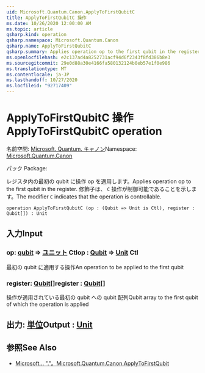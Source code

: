 ```yaml
---
uid: Microsoft.Quantum.Canon.ApplyToFirstQubitC
title: ApplyToFirstQubitC 操作
ms.date: 10/26/2020 12:00:00 AM
ms.topic: article
qsharp.kind: operation
qsharp.namespace: Microsoft.Quantum.Canon
qsharp.name: ApplyToFirstQubitC
qsharp.summary: Applies operation op to the first qubit in the register. The modifier `C` indicates that the operation is controllable.
ms.openlocfilehash: e2c137ad4a8252731acf94d6f2343f8fd386b8e3
ms.sourcegitcommit: 29e0d88a30e4166fa580132124b0eb57e1f0e986
ms.translationtype: MT
ms.contentlocale: ja-JP
ms.lasthandoff: 10/27/2020
ms.locfileid: "92717409"
---
```

# <a name="applytofirstqubitc-operation"></a><span data-ttu-id="04df5-102">ApplyToFirstQubitC 操作</span><span class="sxs-lookup"><span data-stu-id="04df5-102">ApplyToFirstQubitC operation</span></span>

<span data-ttu-id="04df5-103">名前空間: [Microsoft. Quantum. キャノン](xref:Microsoft.Quantum.Canon)</span><span class="sxs-lookup"><span data-stu-id="04df5-103">Namespace: [Microsoft.Quantum.Canon](xref:Microsoft.Quantum.Canon)</span></span>

<span data-ttu-id="04df5-104">パック [](https://nuget.org/packages/)</span><span class="sxs-lookup"><span data-stu-id="04df5-104">Package: [](https://nuget.org/packages/)</span></span>


<span data-ttu-id="04df5-105">レジスタ内の最初の qubit に操作 op を適用します。</span><span class="sxs-lookup"><span data-stu-id="04df5-105">Applies operation op to the first qubit in the register.</span></span>
<span data-ttu-id="04df5-106">修飾子は、 `C` 操作が制御可能であることを示します。</span><span class="sxs-lookup"><span data-stu-id="04df5-106">The modifier `C` indicates that the operation is controllable.</span></span>

```qsharp
operation ApplyToFirstQubitC (op : (Qubit => Unit is Ctl), register : Qubit[]) : Unit
```


## <a name="input"></a><span data-ttu-id="04df5-107">入力</span><span class="sxs-lookup"><span data-stu-id="04df5-107">Input</span></span>

### <a name="op--qubit--unit-ctl"></a><span data-ttu-id="04df5-108">op: [qubit](xref:microsoft.quantum.lang-ref.qubit) => [ユニット](xref:microsoft.quantum.lang-ref.unit) Ctl</span><span class="sxs-lookup"><span data-stu-id="04df5-108">op : [Qubit](xref:microsoft.quantum.lang-ref.qubit) => [Unit](xref:microsoft.quantum.lang-ref.unit) Ctl</span></span>

<span data-ttu-id="04df5-109">最初の qubit に適用する操作</span><span class="sxs-lookup"><span data-stu-id="04df5-109">An operation to be applied to the first qubit</span></span>


### <a name="register--qubit"></a><span data-ttu-id="04df5-110">register: [Qubit](xref:microsoft.quantum.lang-ref.qubit)[]</span><span class="sxs-lookup"><span data-stu-id="04df5-110">register : [Qubit](xref:microsoft.quantum.lang-ref.qubit)[]</span></span>

<span data-ttu-id="04df5-111">操作が適用されている最初の qubit への qubit 配列</span><span class="sxs-lookup"><span data-stu-id="04df5-111">Qubit array to the first qubit of which the operation is applied</span></span>



## <a name="output--unit"></a><span data-ttu-id="04df5-112">出力: [単位](xref:microsoft.quantum.lang-ref.unit)</span><span class="sxs-lookup"><span data-stu-id="04df5-112">Output : [Unit](xref:microsoft.quantum.lang-ref.unit)</span></span>



## <a name="see-also"></a><span data-ttu-id="04df5-113">参照</span><span class="sxs-lookup"><span data-stu-id="04df5-113">See Also</span></span>

- [<span data-ttu-id="04df5-114">Microsoft... "."。</span><span class="sxs-lookup"><span data-stu-id="04df5-114">Microsoft.Quantum.Canon.ApplyToFirstQubit</span></span>](xref:Microsoft.Quantum.Canon.ApplyToFirstQubit)
